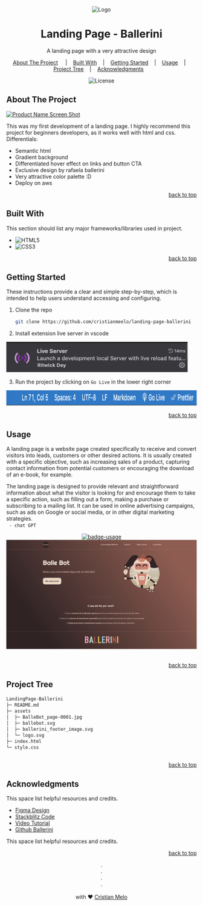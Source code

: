 <!-- PROJECT LOGO -->
<div id="readme-top" align="center">
<div >
<img src="https://cdn-icons-png.flaticon.com/512/1095/1095697.png?w=1060&t=st=1681080763~exp=1681081363~hmac=1ff61a0ff51863b66cfc6991c58b32243a2428359849414dc817f08acd2cc10d" alt="Logo" width="80" height="80">
</div>

<h1 align="center">
    Landing Page - Ballerini
</h1>
<p align="center">
    A landing page with a very attractive design
    <br />
</p>

<p align="center">
<a href="#about-the-project">About The Project</a>
&nbsp;&nbsp;&nbsp;&nbsp;|&nbsp;&nbsp;&nbsp;
<a href="#built-with">Built With</a>&nbsp;&nbsp;&nbsp;&nbsp;|&nbsp;&nbsp;&nbsp;
<a href="#getting-started">Getting Started</a>&nbsp;&nbsp;&nbsp;&nbsp;|&nbsp;&nbsp;&nbsp;
 <a href="#usage">Usage</a>&nbsp;&nbsp;&nbsp;&nbsp;|&nbsp;&nbsp;&nbsp;
 <a href="#project-tree">Project Tree</a>&nbsp;&nbsp;&nbsp;&nbsp;|&nbsp;&nbsp;&nbsp;
 <a href="#usage">Acknowledgments</a>&nbsp;&nbsp;&nbsp;&nbsp;
</p>

<p align="center">
<img alt="License" src="https://img.shields.io/static/v1?label=license&message=MIT&color=49AA26&labelCOlor=000000"></img>
</p>
</div>

<!-- ABOUT THE PROJECT -->

## About The Project

[![Product Name Screen Shot][product-screenshot]](https://example.com)

This was my first development of a landing page. I highly recommend this project for beginners developers, as it works well with html and css. Differentials:

- Semantic html
- Gradient background
- Differentiated hover effect on links and button CTA
- Exclusive design by rafaela ballerini
- Very attractive color palette :D
- Deploy on aws

<p align="right"><a href="#readme-top">back to top</a></p>

<!-- BUILT WITH -->

## Built With

This section should list any major frameworks/libraries used in project. 

- ![HTML5](https://img.shields.io/badge/HTML5-E34F26?style=for-the-badge&logo=html5&logoColor=white)
- ![CSS3](https://img.shields.io/badge/css3-%231572B6.svg?style=for-the-badge&logo=css3&logoColor=white)

<p align="right"><a href="#readme-top">back to top</a></p>

<!-- GETTING STARTED -->

## Getting Started

These instructions provide a clear and simple step-by-step, which is intended to help users understand accessing and configuring.

1. Clone the repo
   ```sh
   git clone https://github.com/cristianmeelo/landing-page-ballerini
   ```
2. Install extension live server in vscode</br>
<img src="./assets/live-server.png" alt="Logo" width="480" height="80">

3. Run the project by clicking on `Go Live` in the lower right corner <br/>
<img src="./assets/go-live.png" alt="Logo" width="680" height="40">


<p align="right"><a href="#readme-top">back to top</a></p>

<!-- USAGE EXAMPLES -->

## Usage

A landing page is a website page created specifically to receive and convert visitors into leads, customers or other desired actions. It is usually created with a specific objective, such as increasing sales of a product, capturing contact information from potential customers or encouraging the download of an e-book, for example.

The landing page is designed to provide relevant and straightforward information about what the visitor is looking for and encourage them to take a specific action, such as filling out a form, making a purchase or subscribing to a mailing list. It can be used in online advertising campaigns, such as ads on Google or social media, or in other digital marketing strategies. </br>
` - chat GPT`

<div align="center">
<a href="http://cristianmeelo.com.s3-website-sa-east-1.amazonaws.com/">
<img src="https://img.shields.io/badge/demo-see%20the%20app-blue" alt="badge-usage" >
</div>

<div align="center">
<img src="./assets//BalleBot_page-0001.jpg" alt="Logo">
</div>
</br>

<p align="right"><a href="#readme-top">back to top</a></p>

<!-- PROJECT  Tree -->

## Project Tree

```
LandingPage-Ballerini
├─ README.md
├─ assets
│  ├─ BalleBot_page-0001.jpg
│  ├─ ballebot.svg
│  ├─ ballerini_footer_image.svg
│  └─ logo.svg
├─ index.html
└─ style.css


```

<p align="right"><a href="#readme-top">back to top</a></p>

<!-- ACKNOWLEDGMENTS -->

## Acknowledgments
This space list helpful resources and credits.


- [Figma Design][figma-link]
- [Stackblitz Code][stackblitz-link]
- [Video Tutorial][tutorial-video]
- [Github Ballerini][partner-github]

This space list helpful resources and credits.



<p align="right"><a href="#readme-top">back to top</a></p>

<p align="center">
.
<br/>
.
<br/>
.
<br/>
.
<br/>
<br/>
with ❤️
<a href="https://www.linkedin.com/in/cristian-melo/">
 Cristian Melo
</a>
</p>
</div>


<!-- MARKDOWN LINKS & IMAGES -->
<!-- https://www.markdownguide.org/basic-syntax/#reference-style-links -->

[product-screenshot]: https://images.unsplash.com/photo-1536560942313-1530f4653ac3?ixlib=rb-4.0.3&ixid=MnwxMjA3fDB8MHxwaG90by1wYWdlfHx8fGVufDB8fHx8&auto=format&fit=crop&w=1548&q=80

[figma-link]: https://www.figma.com/file/myqP66iQwzjwjrIAJyyrip/BalleBot?node-id=0%3A1&t=xaxOj9U8380vQL7r-0

[stackblitz-link]: https://stackblitz.com/edit/web-platform-fljbsg?file=index.html,styles.css

[tutorial-video]: https://www.youtube.com/watch?v=llF6vD-RljE&t=138s&ab_channel=RafaellaBallerini

[partner-github]: https://github.com/rafaballerini

<!-- SHIELDS -->
[HTML5]:https://img.shields.io/badge/HTML5-E34F26?style=for-the-badge&logo=html5&logoColor=white
[CSS3]: https://img.shields.io/badge/css3-%231572B6.svg?style=for-the-badge&logo=css3&logoColor=white
[SASS]:https://img.shields.io/badge/Sass-CC6699?style=for-the-badge&logo=sass&logoColor=white
[next.js]: https://img.shields.io/badge/next.js-000000?style=for-the-badge&logo=nextdotjs&logoColor=white
[react.js]: https://img.shields.io/badge/React-20232A?style=for-the-badge&logo=react&logoColor=61DAFB
[vue.js]: https://img.shields.io/badge/Vue.js-35495E?style=for-the-badge&logo=vuedotjs&logoColor=4FC08D
[angular.io]: https://img.shields.io/badge/Angular-DD0031?style=for-the-badge&logo=angular&logoColor=white
[svelte.dev]: https://img.shields.io/badge/Svelte-4A4A55?style=for-the-badge&logo=svelte&logoColor=FF3E00
[bootstrap.com]: https://img.shields.io/badge/Bootstrap-563D7C?style=for-the-badge&logo=bootstrap&logoColor=white
[jquery.com]: https://img.shields.io/badge/jQuery-0769AD?style=for-the-badge&logo=jquery&logoColor=white

<!-- URL`S -->
[next-url]: https://nextjs.org/
[react-url]: https://reactjs.org/
[vue-url]: https://vuejs.org/
[angular-url]: https://angular.io/
[bootstrap-url]: https://getbootstrap.com
[jquery-url]: https://jquery.com
[svelte-url]: https://svelte.dev/